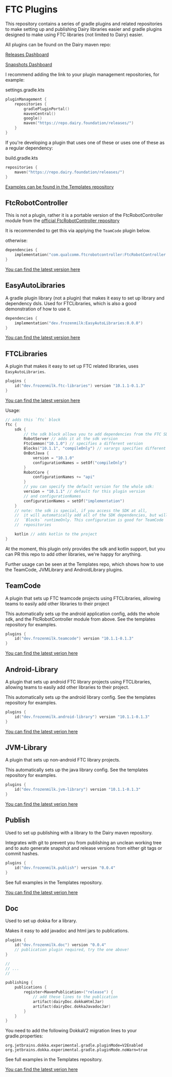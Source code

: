 # FTC Plugins

This repository contains a series of gradle plugins and related repositories to
make setting up and publishing Dairy libraries easier and gradle plugins
designed to make using FTC libraries (not limited to Dairy) easier.

All plugins can be found on the Dairy maven repo:

[Releases Dashboard](https://repo.dairy.foundation/#/releases/)

[Snapshots Dashboard](https://repo.dairy.foundation/#/snapshots/)

I recommend adding the link to your plugin management repositories, for example:

settings.gradle.kts
```kt
pluginManagement {
	repositories {
		gradlePluginPortal()
		mavenCentral()
		google()
		maven("https://repo.dairy.foundation/releases/")
	}
}
```

If you're developing a plugin that uses one of these or uses one of these as a
regular dependency:

build.gradle.kts
```kt
repositories {
    maven("https://repo.dairy.foundation/releases/")
}
```

[Examples can be found in the Templates repository](https://github.com/Dairy-Foundation/Templates)

## FtcRobotController
This is not a plugin, rather it is a portable version of the FtcRobotController
module from the [official FtcRobotController repository](https://github.com/FIRST-Tech-Challenge/FtcRobotController)

It is recommended to get this via applying the `TeamCode` plugin below.

otherwise:
```kt
dependencies {
    implementation("com.qualcomm.ftcrobotcontroller:FtcRobotController:10.1.1")
}
```

[You can find the latest version here](https://repo.dairy.foundation/#/releases/com/qualcomm/ftcrobotcontroller/FtcRobotController)

## EasyAutoLibraries
A gradle plugin library (not a plugin) that makes it easy to set up library and
dependency dsls. Used for FTCLibraries, which is also a good demonstration of
how to use it.

```kt
dependencies {
    implementation("dev.frozenmilk:EasyAutoLibraries:0.0.0")
}
```

[You can find the latest version here](https://repo.dairy.foundation/#/releases/dev/frozenmilk/EasyAutoLibraries)

## FTCLibraries
A plugin that makes it easy to set up FTC related libraries, uses
`EasyAutoLibraries`.

```kt
plugins {
    id("dev.frozenmilk.ftc-libraries") version "10.1.1-0.1.3"
}
```

[You can find the latest version here](https://repo.dairy.foundation/#/releases/dev/frozenmilk/FTCLibraries)

Usage:

```kt
// adds this `ftc` block
ftc {
    sdk {
        // the sdk block allows you to add dependencies from the FTC SDK
        RobotServer // adds it at the sdk version
        FtcCommon("10.1.0") // specifies a different version
        Blocks("10.1.1", "compileOnly") // varargs specifies different configurations
        OnBotJava {
            version = "10.1.0"
            configurationNames = setOf("compileOnly")
        }
        RobotCore {
            configurationNames += "api"
        }
        // you can specify the default version for the whole sdk:
        version = "10.1.1" // default for this plugin version
        // and configurationNames
        configurationNames = setOf("implementation")
    }
    // note: the sdk is special, if you access the SDK at all, 
    //  it will automatically add all of the SDK dependencies, but will make
    //  `Blocks` runtimeOnly. This configuration is good for TeamCode
    //  repositories

    kotlin // adds kotlin to the project
}
```

At the moment, this plugin only provides the sdk and kotlin support, but you can
PR this repo to add other libraries, we're happy for anything.

Further usage can be seen at the Templates repo, which shows how to use the
TeamCode, JVMLibrary and AndroidLibrary plugins.

## TeamCode
A plugin that sets up FTC teamcode projects using FTCLibraries, allowing teams 
to easily add other libraries to their project

This automatically sets up the android application config, adds the whole sdk, 
and the FtcRobotController module from above. See the templates repository for 
examples.

```kt
plugins {
    id("dev.frozenmilk.teamcode") version "10.1.1-0.1.3"
}
```

[You can find the latest verion here](https://repo.dairy.foundation/#/releases/dev/frozenmilk/FTCProjects)

## Android-Library
A plugin that sets up android FTC library projects using FTCLibraries, allowing
teams to easily add other libraries to their project.

This automatically sets up the android library config.
See the templates repository for examples.

```kt
plugins {
    id("dev.frozenmilk.android-library") version "10.1.1-0.1.3"
}
```

[You can find the latest verion here](https://repo.dairy.foundation/#/releases/dev/frozenmilk/FTCProjects)

## JVM-Library
A plugin that sets up non-android FTC library projects.

This automatically sets up the java library config.
See the templates repository for examples.

```kt
plugins {
    id("dev.frozenmilk.jvm-library") version "10.1.1-0.1.3"
}
```

[You can find the latest verion here](https://repo.dairy.foundation/#/releases/dev/frozenmilk/JVMProjects)

## Publish
Used to set up publishing with a library to the Dairy maven repository.

Integrates with git to prevent you from publishing an unclean working tree and 
to auto generate snapshot and release versions from either git tags or commit
hashes.

```kt
plugins {
    id("dev.frozenmilk.publish") version "0.0.4"
}
```

See full examples in the Templates repository.

[You can find the latest verion here](https://repo.dairy.foundation/#/releases/dev/frozenmilk/DairyPublishing)


## Doc
Used to set up dokka for a library.

Makes it easy to add javadoc and html jars to publications.

```kt
plugins {
    id("dev.frozenmilk.doc") version "0.0.4"
    // publication plugin required, try the one above!
}

//
// ...
//

publishing {
	publications {
		register<MavenPublication>("release") {
            // add these lines to the publication
			artifact(dairyDoc.dokkaHtmlJar)
			artifact(dairyDoc.dokkaJavadocJar)
		}
	}
}
```

You need to add the following DokkaV2 migration lines to your gradle.properties:
```
org.jetbrains.dokka.experimental.gradle.pluginMode=V2Enabled
org.jetbrains.dokka.experimental.gradle.pluginMode.noWarn=true
```

See full examples in the Templates repository.

[You can find the latest verion here](https://repo.dairy.foundation/#/releases/dev/frozenmilk/DairyPublishing)
